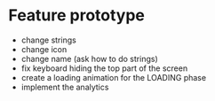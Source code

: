 # Feature prototype
- change strings
- change icon
- change name (ask how to do strings)
- fix keyboard hiding the top part of the screen
- create a loading animation for the LOADING phase
- implement the analytics
